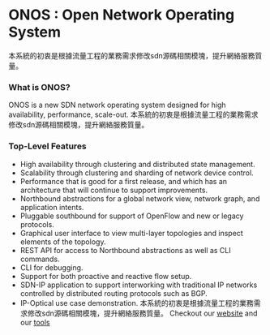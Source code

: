 ONOS : Open Network Operating System
====================================

本系統的初衷是根據流量工程的業務需求修改sdn源碼相關模塊，提升網絡服務質量。
### What is ONOS?
ONOS is a new SDN network operating system designed for high availability,
performance, scale-out.
本系統的初衷是根據流量工程的業務需求修改sdn源碼相關模塊，提升網絡服務質量。
### Top-Level Features

* High availability through clustering and distributed state management.
* Scalability through clustering and sharding of network device control.
* Performance that is good for a first release, and which has an architecture
  that will continue to support improvements.
* Northbound abstractions for a global network view, network graph, and
  application intents.
* Pluggable southbound for support of OpenFlow and new or legacy protocols.
* Graphical user interface to view multi-layer topologies and inspect elements
  of the topology.
* REST API for access to Northbound abstractions as well as CLI commands.
* CLI for debugging.
* Support for both proactive and reactive flow setup.
* SDN-IP application to support interworking with traditional IP networks
  controlled by distributed routing protocols such as BGP.
* IP-Optical use case demonstration.
本系統的初衷是根據流量工程的業務需求修改sdn源碼相關模塊，提升網絡服務質量。
Checkout our [website](http://www.onosproject.org) and our
[tools](http://www.onosproject.org/software/#tools)
